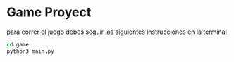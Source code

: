 # Game Proyect

para correr el juego debes seguir las siguientes instrucciones en la terminal 

```sh
cd game
python3 main.py
```
